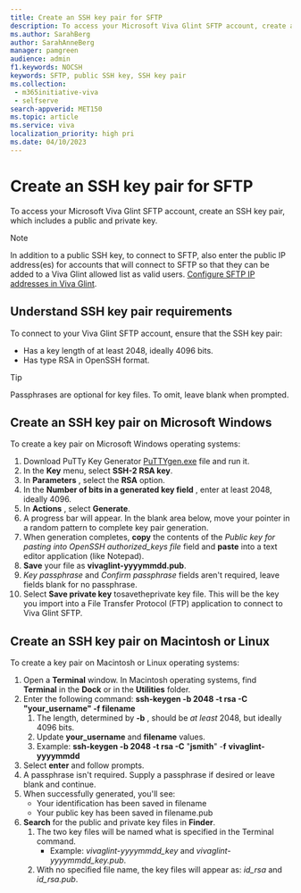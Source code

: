 ```yaml
---
title: Create an SSH key pair for SFTP
description: To access your Microsoft Viva Glint SFTP account, create an SSH key pair, which includes a public and private key.  
ms.author: SarahBerg
author: SarahAnneBerg
manager: pamgreen
audience: admin
f1.keywords: NOCSH
keywords: SFTP, public SSH key, SSH key pair
ms.collection: 
 - m365initiative-viva
 - selfserve
search-appverid: MET150
ms.topic: article
ms.service: viva
localization_priority: high pri
ms.date: 04/10/2023
---
```


# Create an SSH key pair for SFTP

To access your Microsoft Viva Glint SFTP account, create an SSH key pair, which includes a public and private key.

> [!NOTE]
> In addition to a public SSH key, to connect to SFTP, also enter the public IP address(es) for accounts that will connect to SFTP so that they can be added to a Viva Glint allowed list as valid users. [Configure SFTP IP addresses in Viva Glint](https://go.microsoft.com/fwlink/?linkid=2238339).

## Understand SSH key pair requirements

To connect to your Viva Glint SFTP account, ensure that the SSH key pair:

- Has a key length of at least 2048, ideally 4096 bits.
- Has type RSA in OpenSSH format.

> [!TIP]
> Passphrases are optional for key files. To omit, leave blank when prompted.

## Create an SSH key pair on Microsoft Windows

To create a key pair on Microsoft Windows operating systems:

1. Download PuTTy Key Generator [PuTTYgen.exe](http://www.chiark.greenend.org.uk/~sgtatham/putty/download.html) file and run it.
2. In the **Key** menu, select **SSH-2 RSA key**.
3. In **Parameters** , select the **RSA** option.
4. In the **Number of bits in a generated key field** , enter at least 2048, ideally 4096.
5. In **Actions** , select **Generate**.
6. A progress bar will appear. In the blank area below, move your pointer in a random pattern to complete key pair generation.
7. When generation completes, **copy** the contents of the _Public key for pasting into OpenSSH authorized\_keys file_ field and **paste** into a text editor application (like Notepad).
8. **Save** your file as **vivaglint-yyyymmdd.pub**.
9. _Key passphrase_ and _Confirm passphrase_ fields aren't required, leave fields blank for no passphrase.
10. Select **Save private key** tosavetheprivate key file. This will be the key you import into a File Transfer Protocol (FTP) application to connect to Viva Glint SFTP.

## Create an SSH key pair on Macintosh or Linux

To create a key pair on Macintosh or Linux operating systems:

1. Open a **Terminal** window. In Macintosh operating systems, find **Terminal** in the **Dock** or in the **Utilities** folder.
2. Enter the following command: **ssh-keygen -b 2048 -t rsa -C "your\_username" -f filename**
   1. The length, determined by **-b** , should be _at least_ 2048, but ideally 4096 bits.
   2. Update **your\_username** and **filename** values.
   3. Example: **ssh-keygen -b 2048 -t rsa -C** "**jsmith**" -**f**  **vivaglint-yyyymmdd**
3. Select **enter** and follow prompts.
4. A passphrase isn't required. Supply a passphrase if desired or leave blank and continue.
5. When successfully generated, you'll see:
   - Your identification has been saved in filename
   - Your public key has been saved in filename.pub
6. **Search** for the public and private key files in **Finder**.
   1. The two key files will be named what is specified in the Terminal command.
      - Example: _vivaglint-yyyymmdd\_key_ and _vivaglint-yyyymmdd\_key.pub_.
   2. With no specified file name, the key files will appear as: _id\_rsa_ and _id\_rsa.pub_.

